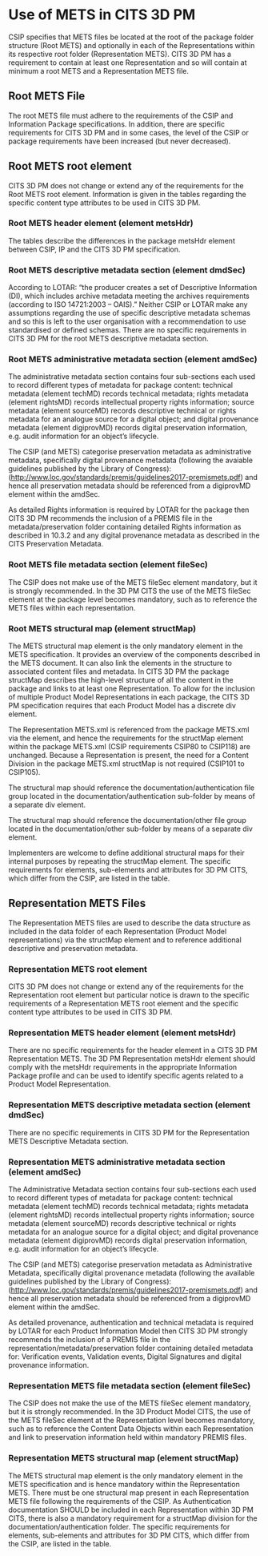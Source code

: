 # Use of METS in CITS 3D PM
CSIP specifies that METS files be located at the root of the package folder structure (Root METS) and optionally in each of the Representations within its respective root folder (Representation METS). CITS 3D PM has a requirement to contain at least one Representation and so will contain at minimum a root METS and a Representation METS file. 

## Root METS File
The root METS file must adhere to the requirements of the CSIP and Information Package specifications. In addition, there are specific requirements for CITS 3D PM and in some cases, the level of the CSIP or package requirements have been increased (but never decreased).

## Root METS root element
CITS 3D PM does not change or extend any of the requirements for the Root METS root element. Information is given in the tables regarding the specific content type attributes to be used in CITS 3D PM.

### Root METS header element (element metsHdr)
The tables describe the differences in the package metsHdr element between CSIP, IP and the CITS 3D PM specification.

### Root METS descriptive metadata section (element dmdSec)
According to LOTAR: “the producer creates a set of Descriptive Information (DI), which includes archive metadata meeting the archives requirements (according to ISO 14721:2003 – OAIS).” Neither  CSIP or LOTAR make any assumptions regarding the use of specific descriptive metadata schemas and so this is left to the user organisation with a recommendation to use standardised or defined schemas.
There are no specific requirements in CITS 3D PM for the root METS descriptive metadata section.

### Root METS administrative metadata section (element amdSec)
The administrative metadata section contains four sub-sections each used to record different types of metadata for package content: technical metadata (element techMD) records technical metadata; rights metadata (element rightsMD) records intellectual property rights information; source metadata (element sourceMD) records descriptive technical or rights metadata for an analogue source for a digital object; and digital provenance metadata (element digiprovMD) records digital preservation information, e.g. audit information for an object’s lifecycle.

The CSIP (and METS) categorise preservation metadata as administrative metadata, specifically digital provenance metadata (following the avaiable guidelines published by the Library of Congress): (http://www.loc.gov/standards/premis/guidelines2017-premismets.pdf) and hence all preservation metadata should be referenced from a digiprovMD element within the amdSec.

As detailed Rights information is required by LOTAR for the package then CITS 3D PM recommends the inclusion of a PREMIS file in the metadata/preservation folder containing detailed Rights information as described in 10.3.2 and any digital provenance metadata as described in the CITS Preservation Metadata. 

### Root METS file metadata section (element fileSec)
The CSIP does not make use of the METS fileSec element mandatory, but it is strongly recommended. In the 3D PM CITS the use of the METS fileSec element at the package level becomes mandatory, such as to reference the METS files within each representation.

### Root METS structural map (element structMap)
The METS structural map element is the only mandatory element in the METS specification. It provides an overview of the components described in the METS document. It can also link the elements in the structure to associated content files and metadata. In CITS 3D PM the package structMap describes the high-level structure of all the content in the package and links to at least one Representation. To allow for the inclusion of multiple Product Model Representations in each package, the CITS 3D PM specification requires that each Product Model has a discrete div element.

The Representation METS.xml is referenced from the package METS.xml via the <mptr> element, and hence the requirements for the structMap element within the package METS.xml (CSIP requirements CSIP80 to CSIP118) are unchanged. Because a Representation is present, the need for a Content Division in the package METS.xml structMap is not required (CSIP101 to CSIP105).

The structural map should reference the documentation/authentication file group located in the documentation/authentication sub-folder by means of a separate div element.

The structural map should reference the documentation/other file group located in the documentation/other sub-folder by means of a separate div element.

Implementers are welcome to define additional structural maps for their internal purposes by repeating the structMap element. The specific requirements for elements, sub-elements and attributes for 3D PM CITS, which differ from the CSIP, are listed in the table. 

## Representation METS Files
The Representation METS files are used to describe the data structure as included in the data folder of each Representation (Product Model representations) via the structMap element and to reference additional descriptive and preservation metadata.

### Representation METS root element
CITS 3D PM does not change or extend any of the requirements for the Representation root element but particular notice is drawn to the specific requirements of a Representation METS root element and the specific content type attributes to be used in CITS 3D PM.

### Representation METS header element (element metsHdr)
There are no specific requirements for the header element in a CITS 3D PM Representation METS. The 3D PM Representation metsHdr element should comply with the metsHdr requirements in the appropriate Information Package profile and can be used to identify specific agents related to a Product Model Representation.

### Representation METS descriptive metadata section (element dmdSec)
There are no specific requirements in CITS 3D PM for the Representation METS Descriptive Metadata section.

### Representation METS administrative metadata section (element amdSec)
The Administrative Metadata section contains four sub-sections each used to record different types of metadata for package content: technical metadata (element techMD) records technical metadata; rights metadata (element rightsMD) records intellectual property rights information;  source metadata (element sourceMD) records descriptive technical or rights metadata for an analogue source for a digital object; and digital provenance metadata (element digiprovMD) records digital preservation information, e.g. audit information for an object’s lifecycle.

The CSIP (and METS) categorise preservation metadata as Administrative Metadata, specifically digital provenance metadata (following the available guidelines published by the Library of Congress): (http://www.loc.gov/standards/premis/guidelines2017-premismets.pdf) and hence all preservation metadata should be referenced from a digiprovMD element within the amdSec.

As detailed provenance, authentication and technical metadata is required by LOTAR for each Product Information Model then CITS 3D PM strongly recommends the inclusion of a PREMIS file in the representation/metadata/preservation folder containing detailed metadata for: Verification events, Validation events, Digital Signatures and digital provenance information.

### Representation METS file metadata section (element fileSec)
The CSIP does not make the use of the METS fileSec element mandatory, but it is strongly recommended. In the 3D Product Model CITS, the use of the METS fileSec element at the Representation level becomes mandatory, such as to reference the Content Data Objects within each Representation and link to preservation information held within mandatory PREMIS files.

### Representation METS structural map (element structMap)
The METS structural map element is the only mandatory element in the METS specification and is hence mandatory within the Representation METS. There must be one structural map present in each Representation METS file following the requirements of the CSIP. As Authentication documentation SHOULD be included in each Representation within 3D PM CITS, there is also a mandatory requirement for a structMap division for the documentation/authentication folder. The specific requirements for elements, sub-elements and attributes for 3D PM CITS, which differ from the CSIP, are listed in the table. 
